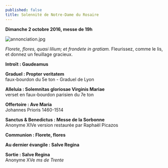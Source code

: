 ```yaml
---
published: false
title: Solennité de Notre-Dame du Rosaire
---
```

**Dimanche 2 octobre 2016, messe de 19h**

![annonciation.jpg]({{site.baseurl}}/images/annonciation.jpg)


*Florete, flores, quasi lilium; et frondete in gratiam.*
Fleurissez, comme le lis, et donnez un feuillage gracieux.

**Introït : Gaudeamus**

**Graduel : Propter veritatem**  
faux-bourdon du 5e ton - Graduel de Lyon

**Alleluia : Solemnitas gloriosae Virginis Mariae**  
verset en faux-bourdon parisien du 7e ton

**Offertoire : Ave Maria**  
Johannes Prioris 1460-1514

**Sanctus & Benedictus : Messe de la Sorbonne**  
Anonyme XIVe version restaurée par Raphaël Picazos 

**Communion : Florete, flores**

**Au dernier évangile : Salve Regina**

**Sortie : Salve Regina**  
Anonyme XVe *ms de Trente*